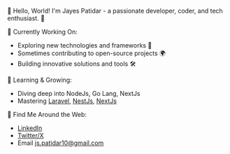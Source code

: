 👋 Hello, World!
I'm Jayes Patidar - a passionate developer, coder, and tech enthusiast. 🌟

🔭 Currently Working On:
- Exploring new technologies and frameworks 🚀
- Sometimes contributing to open-source projects 🌍
- Building innovative solutions and tools 🛠️

🌱 Learning & Growing:
- Diving deep into NodeJs, Go Lang, NextJs
- Mastering [Laravel](https://laravel.com/), [NestJs](https://nestjs.com/), [NextJs](https://nextjs.org/)

🔗 Find Me Around the Web:
- [LinkedIn](https://www.linkedin.com/in/jayesh-patidar-476a79186/)
- [Twitter/X](https://x.com/JayeshPati58635)
- Email js.patidar10@gmail.com

<!---
Jayesh-Patidar/Jayesh-Patidar is a ✨ special ✨ repository because its `README.md` (this file) appears on your GitHub profile.
You can click the Preview link to take a look at your changes.
--->
